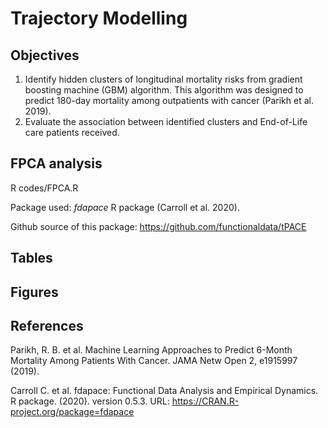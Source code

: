 # Trajectory Modelling
## Objectives
1. Identify hidden clusters of longitudinal mortality risks from gradient boosting machine (GBM) algorithm. This algorithm was designed to predict 180-day mortality among outpatients with cancer (Parikh et al. 2019). 
2. Evaluate the association between identified clusters and End-of-Life care patients received. 

## FPCA analysis 
R codes/FPCA.R 

Package used: _fdapace_ R package (Carroll et al. 2020). 

Github source of this package: https://github.com/functionaldata/tPACE



## Tables

## Figures


## References
Parikh, R. B. et al. Machine Learning Approaches to Predict 6-Month Mortality Among Patients With Cancer. JAMA Netw Open 2, e1915997 (2019).

Carroll C. et al. fdapace: Functional Data Analysis and Empirical Dynamics. R package. (2020). version 0.5.3. URL: https://CRAN.R-project.org/package=fdapace
